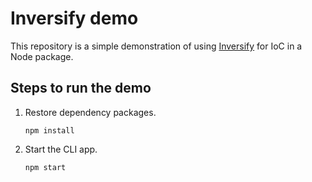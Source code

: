 # Inversify demo

This repository is a simple demonstration of using [Inversify](https://inversify.io/) for IoC in a Node package.

## Steps to run the demo

1.  Restore dependency packages.

        npm install

2.  Start the CLI app.

        npm start
